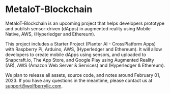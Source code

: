 # MetaIoT-Blockchain

MetaIoT-Blockchain is an upcoming project that helps developers prototype and publish sensor-driven (dApps) in augmented reality using Mobile Native, AWS, (Hyperledger and Ethereum).

This project includes a Starter Project (Planter AI - CrossPlatform Apps) with Raspberry Pi, Arduino, AWS, (Hyperledger and Ethereum). It will allow developers to create mobile dApps using sensors, and uploaded to Snapcraft.io, The App Store, and Google Play using Augmented Reality (AR), AWS (Amazon Web Server & Services) and (Hyperledger & Ethereum).

We plan to release all assets, source code, and notes around February 01, 2023. If you have any questions in the meantime, please contact us at support@wolfberryllc.com.
